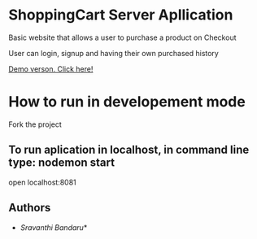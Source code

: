 # ShoppingCart Server Apllication 

Basic website that allows a user to purchase a product on Checkout

User can login, signup and having their own purchased history

[Demo verson. Click here!](https://pure-sierra-63060.herokuapp.com/)

# How to run in developement mode
  Fork the project
  ## To run aplication in localhost, in command line type: nodemon start
  open localhost:8081

## Authors

* *Sravanthi Bandaru** 
